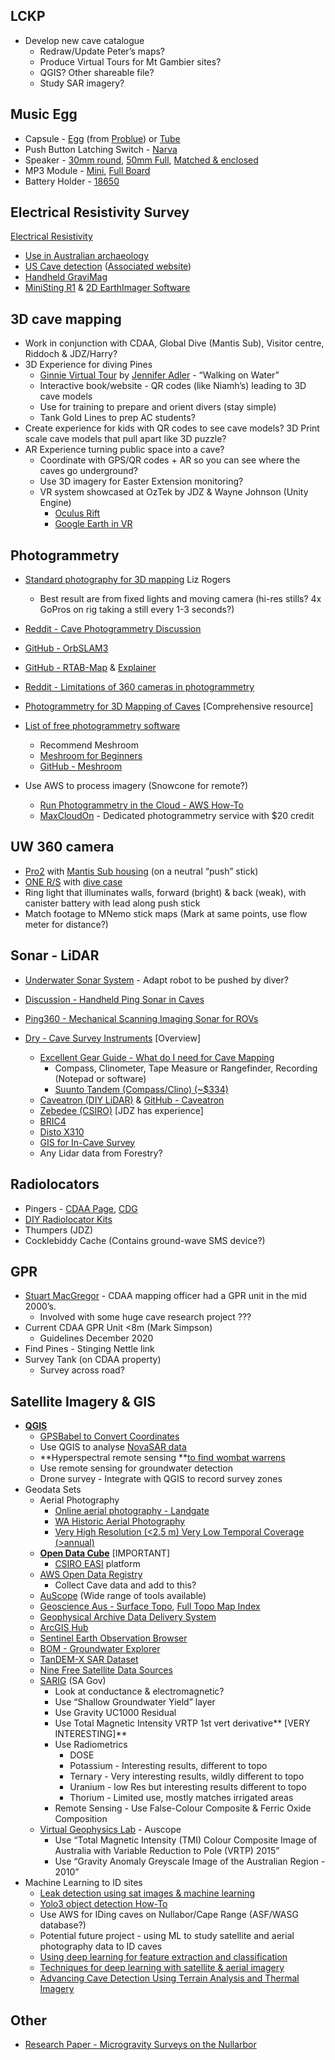 ## LCKP
* Develop new cave catalogue
    * Redraw/Update Peter’s maps?
    * Produce Virtual Tours for Mt Gambier sites?
    * QGIS? Other shareable file?
    * Study SAR imagery?

## Music Egg

* Capsule - [Egg](https://spearfishing.com.au/products/problue-plastic-dry-capsule-with-lanyard-neon-yellow) (from [Problue](https://www.problue.com.tw/category-36/Dry-Box1.html)) or [Tube](https://www.anacondastores.com/water-sports/boating-essentials/waterproof-cases/body-glove-swim-dry-capsule/BP90132146-green)
* Push Button Latching Switch - [Narva](https://www.narva.com.au/products/60076bl/off-on-led-push-button-switch--red---blister-pack-of-1-) 
* Speaker - [30mm round](https://core-electronics.com.au/speaker-pcb-mount.html), [50mm Full](https://core-electronics.com.au/speaker-0-5w-8-ohm.html), [Matched & enclosed](https://core-electronics.com.au/stereo-enclosed-speaker-3w-8.html)
* MP3 Module - [Mini](https://core-electronics.com.au/dfplayer-a-mini-mp3-player.html), [Full Board](http://www.widgetbarn.com/shop/hardware/mp3-player-board/)
* Battery Holder - [18650](https://core-electronics.com.au/18650-battery-holder-through-hole-tabs.html)

## Electrical Resistivity Survey
[Electrical Resistivity](https://archive.epa.gov/esd/archive-geophysics/web/html/resistivity_methods.html)

* [Use in Australian archaeology](https://www.asha.org.au/pdf/australasian_historical_archaeology/06_04_Ranson.pdf)
* [US Cave detection](https://www.agiusa.com/sites/default/files/Sting%20Cave.pdf) ([Associated website](https://www.agiusa.com/cave-detection-testing-industry%E2%80%99s-first-electrical-resistivity-imaging-instrument))
* [Handheld GraviMag](https://www.geotools.com.au/product/title-12/)
* [MiniSting R1](https://www.geotools.com.au/product/agi-sting-r1-ministing/) & [2D EarthImager Software](https://www.agiusa.com/agi-earthimager-2d)

## 3D cave mapping
* Work in conjunction with CDAA, Global Dive (Mantis Sub), Visitor centre, Riddoch & JDZ/Harry?
* 3D Experience for diving Pines
   * [Ginnie Virtual Tour](https://discoverfloridasprings.com/wp-content/uploads/2016/09/GinnieVirtualTour/index.html) by [Jennifer Adler](https://discoverfloridasprings.com/) - “Walking on Water”
   * Interactive book/website - QR codes (like Niamh’s) leading to 3D cave models
   * Use for training to prepare and orient divers (stay simple)
   * Tank Gold Lines to prep AC students?
* Create experience for kids with QR codes to see cave models? 3D Print scale cave models that pull apart like 3D puzzle?
* AR Experience turning public space into a cave?
    * Coordinate with GPS/QR codes + AR so you can see where the caves go underground?
    * Use 3D imagery for Easter Extension monitoring?
    * VR system showcased at OzTek by JDZ & Wayne Johnson (Unity Engine)
        * [Oculus Rift](https://www.amazon.com.au/Oculus-Rift-PC-Powered-Gaming-Headset/dp/B07PTMKYS7) 
        * [Google Earth in VR](https://venturebeat.com/2017/04/22/google-earth-in-vr-is-so-beautiful-that-it-made-me-cry/)

## Photogrammetry
* [Standard photography for 3D mapping](https://lizrogersphotography.com/2012/10/3d-mapping-the-pillar-in-tank-cave/) Liz Rogers
   * Best result are from fixed lights and moving camera (hi-res stills? 4x GoPros on rig taking a still every 1-3 seconds?)
* [Reddit - Cave Photogrammetry Discussion](https://www.reddit.com/r/photogrammetry/comments/vkq95n/software_advice_for_insideout_cave_mapping/)
* [GitHub - OrbSLAM3](https://github.com/UZ-SLAMLab/ORB_SLAM3)
* [GitHub - RTAB-Map](https://github.com/introlab/rtabmap/wiki) & [Explainer](https://introlab.github.io/rtabmap/)
* [Reddit - Limitations of 360 cameras in photogrammetry](https://www.reddit.com/r/photogrammetry/comments/az68pn/photogrammetry_from_360_photos_proof_of_concept/)

* [Photogrammetry for 3D Mapping of Caves](https://ruuth.xyz/Photogrammetryfor3DMappingofCaves.html) [Comprehensive resource]
* [List of free photogrammetry software](https://3dknowledge.com/free-photogrammetry-software/)
   * Recommend Meshroom
   * [Meshroom for Beginners](https://meshroom-manual.readthedocs.io/en/latest/tutorials/sketchfab/sketchfab.html)
   * [GitHub - Meshroom](https://github.com/alicevision/Meshroom)
* Use AWS to process imagery (Snowcone for remote?)
   * [Run Photogrammetry in the Cloud - AWS How-To](https://www.instructables.com/Run-Photogrammetry-in-the-Cloud/)
   * [MaxCloudOn](https://photogrammetry.maxcloudon.com/) - Dedicated photogrammetry service with $20 credit
   
        
## UW 360 camera
* [Pro2](https://store.insta360.com/product/Pro_2?c=361) with [Mantis Sub housing](https://www.mantis-sub.com/products/p/mantis-sub) (on a neutral “push” stick)
* [ONE R/S](https://www.insta360.com/product/insta360-oners) with [dive case](https://store.insta360.com/product/one_r_dive_case)
* Ring light that illuminates walls, forward (bright) & back (weak), with canister battery with lead along push stick
* Match footage to MNemo stick maps (Mark at same points, use flow meter for distance?)

## Sonar - LiDAR 
* [Underwater Sonar System](http://www.karstworlds.com/2011/03/underwater-cave-mapping-sensor.html?m=1) - Adapt robot to be pushed by diver?
* [Discussion - Handheld Ping Sonar in Caves](https://discuss.bluerobotics.com/t/suitability-of-ping-sonar-in-caves/11655)
* [Ping360 - Mechanical Scanning Imaging Sonar for ROVs](https://bluerobotics.com/store/sensors-sonars-cameras/sonar/ping360-sonar-r1-rp/)
    
* [Dry - Cave Survey Instruments](https://www.derekbristol.com/survey-instruments) [Overview]
   * [Excellent Gear Guide - What do I need for Cave Mapping](https://startcaving.com/recommended-gear/mapping)
      * Compass, Clinometer, Tape Measure or Rangefinder, Recording (Notepad or software)
      * [Suunto Tandem (Compass/Clino) (~$334)](https://www.amazon.com.au/dp/B00TK6MNUA)
   * [Caveatron (DIY LiDAR)](https://caveatron.com/) & [GitHub - Caveatron](https://github.com/Caveatron/Caveatron)
   * [Zebedee (CSIRO)](https://research.csiro.au/robotics/zebedee/) [JDZ has experience] 
   * [BRIC4](https://www.bricsurvey.com/)
   * [Disto X310](https://lasersurveyingequipment.com.au/product/leica-disto-x310/)
   * [GIS for In-Cave Survey](https://cp.cavesurveying.org.uk/index.php)
   * Any Lidar data from Forestry?
               
## Radiolocators
* Pingers - [CDAA Page](http://www.cavedivers.com.au/simple-underwater-radiolocation-system), [CDG](ttps://cdg.caves.org.au/CDG-Articles/SA/SMITH-ThePingerSA2008.pdf)
* [DIY Radiolocator Kits](https://radiolocation.weebly.com/basic-1--basic2-radios.html)
* Thumpers (JDZ)
* Cocklebiddy Cache (Contains ground-wave SMS device?)

## GPR
* [Stuart MacGregor](https://www.sct.gs/about-us/our-people/directors/stuart-macgregor/) - CDAA mapping officer had a GPR unit in the mid 2000’s. 
    * Involved with some huge cave research project ???
* Current CDAA GPR Unit &lt;8m (Mark Simpson)
    * Guidelines December 2020
* Find Pines - Stinging Nettle link
* Survey Tank (on CDAA property)
    * Survey across road?

## Satellite Imagery & GIS

* **[QGIS](https://qgis.org/en/site/)**
    * [GPSBabel to Convert Coordinates](https://www.gpsbabel.org/)
    * Use QGIS to analyse [NovaSAR data](https://data.novasar.csiro.au/#/home)
    * **Hyperspectral remote sensing **[to find wombat warrens](https://www.abc.net.au/news/2020-05-18/hairy-nosed-wombat-survey-satellite-imagery-sa-murray-mallee/12258398)
    * Use remote sensing for groundwater detection
    * Drone survey - Integrate with QGIS to record survey zones
* Geodata Sets
    * Aerial Photography
       * [Online aerial photography - Landgate](https://www0.landgate.wa.gov.au/maps-and-imagery/imagery/aerial-photography/aerial)
       * [WA Historic Aerial Photography](https://link.fsdf.org.au/dataset/wa-historic-aerial-photography)
       * [Very High Resolution (<2.5 m) Very Low Temporal Coverage (>annual)](https://link.fsdf.org.au/dataset/very-high-resolution-annual)
    * **[Open Data Cube](https://www.opendatacube.org/)** [IMPORTANT] 
        * [CSIRO EASI](https://research.csiro.au/cceo/underpinning-technologies/earth-analytics/) platform
    * [AWS Open Data Registry](https://registry.opendata.aws/) 
        * Collect Cave data and add to this?
    * [AuScope](http://avre.auscope.org/store) (Wide range of tools available)
    * [Geoscience Aus - Surface Topo](http://maps.ga.gov.au/interactive-maps/#/theme/minerals/map/geology), [Full Topo Map Index](https://geoscience-au.maps.arcgis.com/apps/opsdashboard/index.html#/5908193d3a834e35bb8fbff0e252c08b)
    * [Geophysical Archive Data Delivery System](https://portal.ga.gov.au/persona/gadds)
    * [ArcGIS Hub](https://hub.arcgis.com/search?categories=environment)
    * [Sentinel Earth Observation Browser](https://apps.sentinel-hub.com/eo-browser/)
    * [BOM - Groundwater Explorer](http://www.bom.gov.au/water/groundwater/explorer/map.shtml)
    * [TanDEM-X SAR Dataset](https://data.europa.eu/data/datasets/5eecdf4c-de57-4624-99e9-60086b032aea?locale=en)
    * [Nine Free Satellite Data Sources](https://skywatch.com/free-sources-of-satellite-data/)
    * [SARIG](https://map.sarig.sa.gov.au/) (SA Gov)
        * Look at conductance & electromagnetic?
        * Use “Shallow Groundwater Yield” layer 
        * Use Gravity UC1000 Residual
        * Use Total Magnetic Intensity VRTP 1st vert derivative** [VERY INTERESTING]**
        * Use Radiometrics 
            * DOSE
            * Potassium - Interesting results, different to topo
            * Ternary - Very interesting results, wildly different to topo
            * Uranium - low Res but interesting results different to topo
            * Thorium - Limited use, mostly matches irrigated areas
        * Remote Sensing - Use False-Colour Composite & Ferric Oxide Composition
    * [Virtual Geophysics Lab](https://vgl.auscope.org/) - Auscope
        * Use “Total Magnetic Intensity (TMI) Colour Composite Image of Australia with Variable Reduction to Pole (VRTP) 2015”
        * Use “Gravity Anomaly Greyscale Image of the Australian Region - 2010”
* Machine Learning to ID sites
    * [Leak detection using sat images & machine learning](https://threespringstechnology.com/projects/leak-detection/)
    * [Yolo3 object detection How-To](https://machinelearningmastery.com/how-to-perform-object-detection-with-yolov3-in-keras/)
    * Use AWS for IDing caves on Nullabor/Cape Range (ASF/WASG database?)
    * Potential future project - using ML to study satellite and aerial photography data to ID caves
    * [Using deep learning for feature extraction and classification](https://doc.arcgis.com/en/imagery/workflows/resources/using-deep-learning-for-feature-extraction.htm)
    * [Techniques for deep learning with satellite & aerial imagery](https://github.com/satellite-image-deep-learning/techniques)
    * [Advancing Cave Detection Using Terrain Analysis and Thermal Imagery](https://www.mdpi.com/2072-4292/13/18/3578/htm)
    
## Other
* [Research Paper - Microgravity Surveys on the Nullarbor](https://www.researchgate.net/publication/323448273_Microgravity_surveys_on_the_Nullarbor) 
